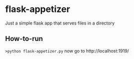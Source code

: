 # flask-appetizer
 Just a simple flask app that serves files in a directory

## How-to-run
`>python flask-appetizer.py`
now go to http://localhost:1919/